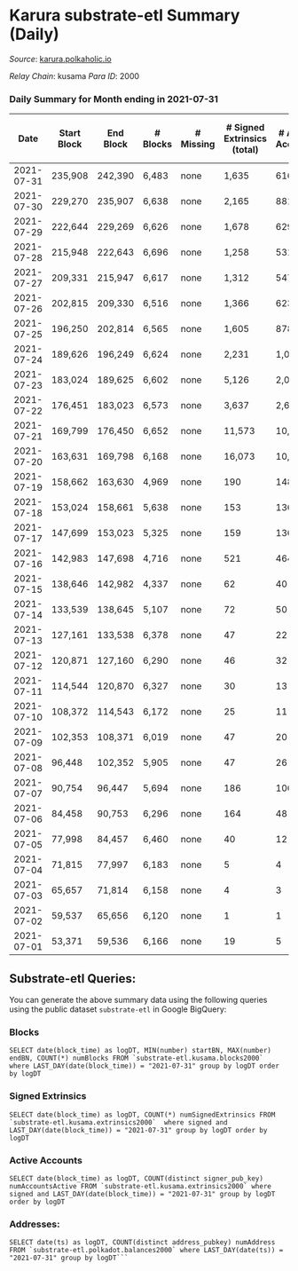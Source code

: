 # Karura substrate-etl Summary (Daily)

_Source_: [karura.polkaholic.io](https://karura.polkaholic.io)

*Relay Chain*: kusama
*Para ID*: 2000



### Daily Summary for Month ending in 2021-07-31


| Date | Start Block | End Block | # Blocks | # Missing | # Signed Extrinsics (total) | # Active Accounts | # Addresses with Balances | # Events | # Transfers | # XCM Transfers In | # XCM Transfers Out |
| ---- | ----------- | --------- | -------- | --------- | --------------------------- | ----------------- | ------------------------- | -------- | ----------- | ------------------ | ------------------- |
| 2021-07-31 | 235,908 | 242,390 | 6,483 | none  | 1,635 | 616 |  | 22,246 | 2,113 ($682,455.72) |   | 80 ($1,029,505.49) |
| 2021-07-30 | 229,270 | 235,907 | 6,638 | none  | 2,165 | 881 |  | 25,400 | 2,722 ($1,923,284.25) |   | 92 ($1,058,109.83) |
| 2021-07-29 | 222,644 | 229,269 | 6,626 | none  | 1,678 | 629 |  | 21,685 | 1,757 ($1,462,210.79) |   | 77 ($578,155.93) |
| 2021-07-28 | 215,948 | 222,643 | 6,696 | none  | 1,258 | 531 |  | 19,771 | 1,285 ($629,258.39) |   | 74 ($128,825.60) |
| 2021-07-27 | 209,331 | 215,947 | 6,617 | none  | 1,312 | 547 |  | 20,168 | 1,465 ($1,851,929.48) |   | 42 ($149,096.47) |
| 2021-07-26 | 202,815 | 209,330 | 6,516 | none  | 1,366 | 623 |  | 20,100 | 1,481 ($1,114,597.03) |   | 57 ($274,495.48) |
| 2021-07-25 | 196,250 | 202,814 | 6,565 | none  | 1,605 | 878 |  | 21,092 | 1,805 ($729,325.09) |   | 23 ($678,640.40) |
| 2021-07-24 | 189,626 | 196,249 | 6,624 | none  | 2,231 | 1,020 |  | 24,327 | 2,335 ($973,299.95) |   | 83 ($1,037,250.41) |
| 2021-07-23 | 183,024 | 189,625 | 6,602 | none  | 5,126 | 2,025 |  | 37,955 | 5,239 ($7,176,539.80) |   | 138 ($1,490,877.73) |
| 2021-07-22 | 176,451 | 183,023 | 6,573 | none  | 3,637 | 2,616 |  | 31,060 | 3,373 ($1,816,130.10) |   | 17 ($66,163.53) |
| 2021-07-21 | 169,799 | 176,450 | 6,652 | none  | 11,573 | 10,218 |  | 75,274 | 11,043 ($1,136,186.66) |   | 9 ($34,972.60) |
| 2021-07-20 | 163,631 | 169,798 | 6,168 | none  | 16,073 | 10,857 |  | 77,183 | 14,264 ($12,159,685.61) |   | 12 ($25,160.28) |
| 2021-07-19 | 158,662 | 163,630 | 4,969 | none  | 190 | 148 |  | 10,637 | 56 ($9,925.84) |   | 1 ($1,661.09) |
| 2021-07-18 | 153,024 | 158,661 | 5,638 | none  | 153 | 136 |  | 11,991 | 80 ($13,001.66) |   |   |
| 2021-07-17 | 147,699 | 153,023 | 5,325 | none  | 159 | 136 |  | 11,483 | 95 ($125,320.81) |   |   |
| 2021-07-16 | 142,983 | 147,698 | 4,716 | none  | 521 | 464 |  | 11,046 | 99 ($25,843.91) |   | 3 ($34.74) |
| 2021-07-15 | 138,646 | 142,982 | 4,337 | none  | 62 | 40 |  | 9,592 | 65 ($127,558.96) |   | 10 ($933.59) |
| 2021-07-14 | 133,539 | 138,645 | 5,107 | none  | 72 | 50 |  | 11,366 | 105 ($17,909.77) |   | 12 ($1,251.05) |
| 2021-07-13 | 127,161 | 133,538 | 6,378 | none  | 47 | 22 |  | 13,362 | 133 ($17,965.22) |   | 1 ($3.30) |
| 2021-07-12 | 120,871 | 127,160 | 6,290 | none  | 46 | 32 |  | 12,709 | 7 ($1,036.59) |   |   |
| 2021-07-11 | 114,544 | 120,870 | 6,327 | none  | 30 | 13 |  | 13,766 | 290 ($32,155.42) |   |   |
| 2021-07-10 | 108,372 | 114,543 | 6,172 | none  | 25 | 11 |  | 12,454 |   |   |   |
| 2021-07-09 | 102,353 | 108,371 | 6,019 | none  | 47 | 20 |  | 13,651 | 478 ($861,039.05) |   |   |
| 2021-07-08 | 96,448 | 102,352 | 5,905 | none  | 47 | 26 |  | 12,214 | 78 ($21,599,338.75) |   |   |
| 2021-07-07 | 90,754 | 96,447 | 5,694 | none  | 186 | 106 |  | 24,531 | 4,580 ($962,646.59) |   |   |
| 2021-07-06 | 84,458 | 90,753 | 6,296 | none  | 164 | 48 |  | 79,338 | 26,796 ($7,521,418.19) |   |   |
| 2021-07-05 | 77,998 | 84,457 | 6,460 | none  | 40 | 12 |  | 13,026 | 3 ($0.21) |   |   |
| 2021-07-04 | 71,815 | 77,997 | 6,183 | none  | 5 | 4 |  | 12,403 |   |   |   |
| 2021-07-03 | 65,657 | 71,814 | 6,158 | none  | 4 | 3 |  | 12,327 |   |   |   |
| 2021-07-02 | 59,537 | 65,656 | 6,120 | none  | 1 | 1 |  | 12,245 |   |   |   |
| 2021-07-01 | 53,371 | 59,536 | 6,166 | none  | 19 | 5 |  | 12,408 |   |   | 4 ($206.61) |

## Substrate-etl Queries:
You can generate the above summary data using the following queries using the public dataset `substrate-etl` in Google BigQuery:


### Blocks
```
SELECT date(block_time) as logDT, MIN(number) startBN, MAX(number) endBN, COUNT(*) numBlocks FROM `substrate-etl.kusama.blocks2000`  where LAST_DAY(date(block_time)) = "2021-07-31" group by logDT order by logDT
```


### Signed Extrinsics
```
SELECT date(block_time) as logDT, COUNT(*) numSignedExtrinsics FROM `substrate-etl.kusama.extrinsics2000`  where signed and LAST_DAY(date(block_time)) = "2021-07-31" group by logDT order by logDT
```


### Active Accounts
```
SELECT date(block_time) as logDT, COUNT(distinct signer_pub_key) numAccountsActive FROM `substrate-etl.kusama.extrinsics2000` where signed and LAST_DAY(date(block_time)) = "2021-07-31" group by logDT order by logDT
```


### Addresses:
```
SELECT date(ts) as logDT, COUNT(distinct address_pubkey) numAddress FROM `substrate-etl.polkadot.balances2000` where LAST_DAY(date(ts)) = "2021-07-31" group by logDT```

